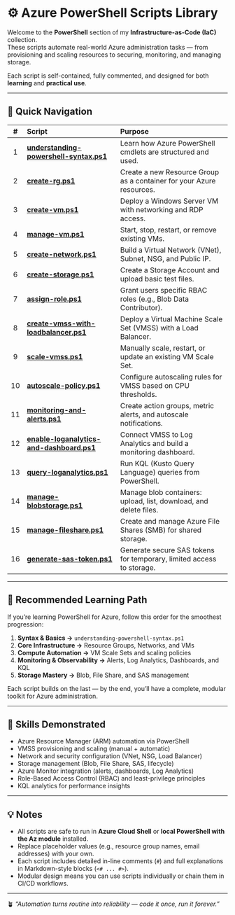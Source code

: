 # ⚙️ Azure PowerShell Scripts Library

Welcome to the **PowerShell** section of my **Infrastructure-as-Code (IaC)** collection.  
These scripts automate real-world Azure administration tasks — from provisioning and scaling resources to securing, monitoring, and managing storage.

Each script is self-contained, fully commented, and designed for both **learning** and **practical use**.

---

## 📘 Quick Navigation

| # | Script | Purpose |
|:-:|:--|:--|
| 1 | **[understanding-powershell-syntax.ps1](./understanding-powershell-syntax.ps1)** | Learn how Azure PowerShell cmdlets are structured and used. |
| 2 | **[create-rg.ps1](./create-rg.ps1)** | Create a new Resource Group as a container for your Azure resources. |
| 3 | **[create-vm.ps1](./create-vm.ps1)** | Deploy a Windows Server VM with networking and RDP access. |
| 4 | **[manage-vm.ps1](./manage-vm.ps1)** | Start, stop, restart, or remove existing VMs. |
| 5 | **[create-network.ps1](./create-network.ps1)** | Build a Virtual Network (VNet), Subnet, NSG, and Public IP. |
| 6 | **[create-storage.ps1](./create-storage.ps1)** | Create a Storage Account and upload basic test files. |
| 7 | **[assign-role.ps1](./assign-role.ps1)** | Grant users specific RBAC roles (e.g., Blob Data Contributor). |
| 8 | **[create-vmss-with-loadbalancer.ps1](./create-vmss-with-loadbalancer.ps1)** | Deploy a Virtual Machine Scale Set (VMSS) with a Load Balancer. |
| 9 | **[scale-vmss.ps1](./scale-vmss.ps1)** | Manually scale, restart, or update an existing VM Scale Set. |
| 10 | **[autoscale-policy.ps1](./autoscale-policy.ps1)** | Configure autoscaling rules for VMSS based on CPU thresholds. |
| 11 | **[monitoring-and-alerts.ps1](./monitoring-and-alerts.ps1)** | Create action groups, metric alerts, and autoscale notifications. |
| 12 | **[enable-loganalytics-and-dashboard.ps1](./enable-loganalytics-and-dashboard.ps1)** | Connect VMSS to Log Analytics and build a monitoring dashboard. |
| 13 | **[query-loganalytics.ps1](./query-loganalytics.ps1)** | Run KQL (Kusto Query Language) queries from PowerShell. |
| 14 | **[manage-blobstorage.ps1](./manage-blobstorage.ps1)** | Manage blob containers: upload, list, download, and delete files. |
| 15 | **[manage-fileshare.ps1](./manage-fileshare.ps1)** | Create and manage Azure File Shares (SMB) for shared storage. |
| 16 | **[generate-sas-token.ps1](./generate-sas-token.ps1)** | Generate secure SAS tokens for temporary, limited access to storage. |

---

## 🧭 Recommended Learning Path

If you’re learning PowerShell for Azure, follow this order for the smoothest progression:

1. **Syntax & Basics →** `understanding-powershell-syntax.ps1`  
2. **Core Infrastructure →** Resource Groups, Networks, and VMs  
3. **Compute Automation →** VM Scale Sets and scaling policies  
4. **Monitoring & Observability →** Alerts, Log Analytics, Dashboards, and KQL  
5. **Storage Mastery →** Blob, File Share, and SAS management  

Each script builds on the last — by the end, you’ll have a complete, modular toolkit for Azure administration.

---

## 🧩 Skills Demonstrated

- Azure Resource Manager (ARM) automation via PowerShell  
- VMSS provisioning and scaling (manual + automatic)  
- Network and security configuration (VNet, NSG, Load Balancer)  
- Storage management (Blob, File Share, SAS, lifecycle)  
- Azure Monitor integration (alerts, dashboards, Log Analytics)  
- Role-Based Access Control (RBAC) and least-privilege principles  
- KQL analytics for performance insights  

---

## 💡 Notes

- All scripts are safe to run in **Azure Cloud Shell** or **local PowerShell with the Az module** installed.  
- Replace placeholder values (e.g., resource group names, email addresses) with your own.  
- Each script includes detailed in-line comments (`#`) and full explanations in Markdown-style blocks (`<# ... #>`).  
- Modular design means you can use scripts individually or chain them in CI/CD workflows.  

---

🪴 *“Automation turns routine into reliability — code it once, run it forever.”*
